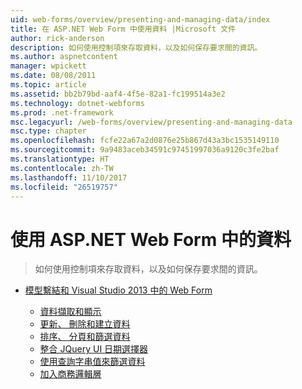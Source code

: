 ```yaml
---
uid: web-forms/overview/presenting-and-managing-data/index
title: 在 ASP.NET Web Form 中使用資料 |Microsoft 文件
author: rick-anderson
description: 如何使用控制項來存取資料，以及如何保存要求間的資訊。
ms.author: aspnetcontent
manager: wpickett
ms.date: 08/08/2011
ms.topic: article
ms.assetid: bb2b79bd-aaf4-4f5e-82a1-fc199514a3e2
ms.technology: dotnet-webforms
ms.prod: .net-framework
msc.legacyurl: /web-forms/overview/presenting-and-managing-data
msc.type: chapter
ms.openlocfilehash: fcfe22a67a2d0876e25b867d43a3bc1535149110
ms.sourcegitcommit: 9a9483aceb34591c97451997036a9120c3fe2baf
ms.translationtype: HT
ms.contentlocale: zh-TW
ms.lasthandoff: 11/10/2017
ms.locfileid: "26519757"
---
```

<a name="working-with-data-in-aspnet-web-forms"></a>使用 ASP.NET Web Form 中的資料
====================
> 如何使用控制項來存取資料，以及如何保存要求間的資訊。


- [模型繫結和 Visual Studio 2013 中的 Web Form](model-binding/index.md)

    - [資料擷取和顯示](model-binding/retrieving-data.md)
    - [更新、 刪除和建立資料](model-binding/updating-deleting-and-creating-data.md)
    - [排序、 分頁和篩選資料](model-binding/sorting-paging-and-filtering-data.md)
    - [整合 JQuery UI 日期選擇器](model-binding/integrating-jquery-ui.md)
    - [使用查詢字串值來篩選資料](model-binding/using-query-string-values-to-retrieve-data.md)
    - [加入商務邏輯層](model-binding/adding-business-logic-layer.md)
